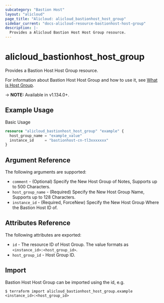```yaml
---
subcategory: "Bastion Host"
layout: "alicloud"
page_title: "Alicloud: alicloud_bastionhost_host_group"
sidebar_current: "docs-alicloud-resource-bastionhost-host-group"
description: |-
  Provides a Alicloud Bastion Host Host Group resource.
---
```


# alicloud\_bastionhost\_host\_group

Provides a Bastion Host Host Group resource.

For information about Bastion Host Host Group and how to use it, see [What is Host Group](https://www.alibabacloud.com/help/en/doc-detail/204307.htm).

-> **NOTE:** Available in v1.134.0+.

## Example Usage

Basic Usage

```terraform
resource "alicloud_bastionhost_host_group" "example" {
  host_group_name = "example_value"
  instance_id     = "bastionhost-cn-tl3xxxxxxx"
}

```

## Argument Reference

The following arguments are supported:

* `comment` - (Optional) Specify the New Host Group of Notes, Supports up to 500 Characters.
* `host_group_name` - (Required) Specify the New Host Group Name, Supports up to 128 Characters.
* `instance_id` - (Required, ForceNew) Specify the New Host Group Where the Bastion Host ID of.

## Attributes Reference

The following attributes are exported:

* `id` - The resource ID of Host Group. The value formats as `<instance_id>:<host_group_id>`.
* `host_group_id` - Host Group ID.

## Import

Bastion Host Host Group can be imported using the id, e.g.

```
$ terraform import alicloud_bastionhost_host_group.example <instance_id>:<host_group_id>
```
